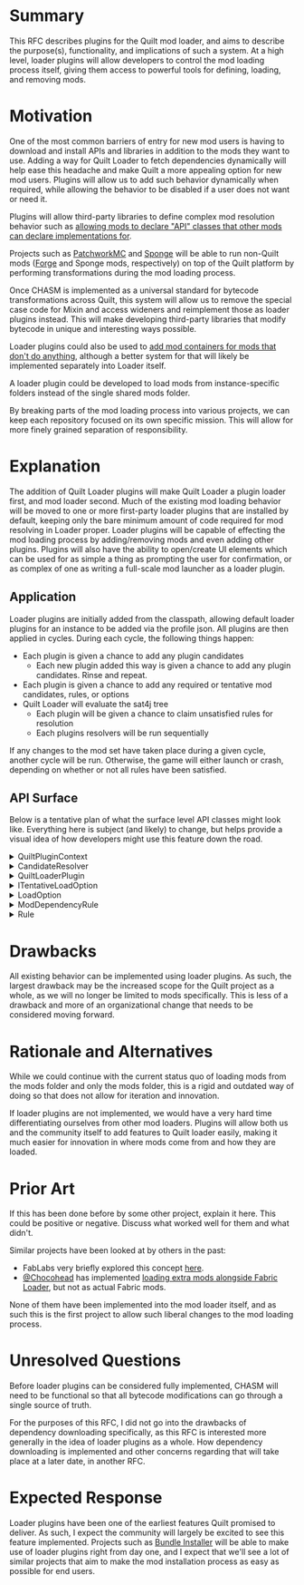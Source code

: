 # Summary

This RFC describes plugins for the Quilt mod loader, and aims to describe the
purpose(s), functionality, and implications of such a system. At a high level,
loader plugins will allow developers to control the mod loading process itself,
giving them access to powerful tools for defining, loading, and removing mods.


# Motivation

One of the most common barriers of entry for new mod users is having to download
and install APIs and libraries in addition to the mods they want to use. Adding a
way for Quilt Loader to fetch dependencies dynamically will help ease this
headache and make Quilt a more appealing option for new mod users. Plugins will
allow us to add such behavior dynamically when required, while allowing the
behavior to be disabled if a user does not want or need it.

Plugins will allow third-party libraries to define complex mod resolution behavior
such as [allowing mods to declare "API" classes that other mods can declare implementations for](https://github.com/FabricMC/fabric-loader/issues/343).

Projects such as [PatchworkMC](https://patchworkmc.net/) and [Sponge](https://www.spongepowered.org/) will be able to run non-Quilt mods ([Forge](https://forums.minecraftforge.net/) and Sponge mods, respectively) on top of the Quilt platform by
performing transformations during the mod loading process.

Once CHASM is implemented as a universal standard for bytecode transformations
across Quilt, this system will allow us to remove the special case code for Mixin
and access wideners and reimplement those as loader plugins instead. This will make
developing third-party libraries that modify bytecode in unique and interesting
ways possible.

Loader plugins could also be used to [add mod containers for mods that don't do anything](https://github.com/FabricMC/fabric-loader/issues/175), although a
better system for that will likely be implemented separately into Loader itself.

A loader plugin could be developed to load mods from instance-specific folders instead of the single shared mods folder.

By breaking parts of the mod loading process into various projects, we can keep
each repository focused on its own specific mission. This will allow for more
finely grained separation of responsibility.


# Explanation

The addition of Quilt Loader plugins will make Quilt Loader a plugin loader
first, and mod loader second. Much of the existing mod loading behavior will be
moved to one or more first-party loader plugins that are installed by default,
keeping only the bare minimum amount of code required for mod resolving in Loader
proper. Loader plugins will be capable of effecting the mod loading process by
adding/removing mods and even adding other plugins. Plugins will also have the
ability to open/create UI elements which can be used for as simple a thing as
prompting the user for confirmation, or as complex of one as writing a full-scale
mod launcher as a loader plugin.

## Application
Loader plugins are initially added from the classpath, allowing default loader
plugins for an instance to be added via the profile json. All plugins are then
applied in cycles. During each cycle, the following things happen:
- Each plugin is given a chance to add any plugin candidates
    - Each new plugin added this way is given a chance to add any plugin candidates.
      Rinse and repeat.
- Each plugin is given a chance to add any required or tentative mod candidates,
  rules, or options
- Quilt Loader will evaluate the sat4j tree
    - Each plugin will be given a chance to claim unsatisfied rules for resolution
    - Each plugins resolvers will be run sequentially

If any changes to the mod set have taken place during a given cycle, another cycle
will be run. Otherwise, the game will either launch or crash, depending on whether
or not all rules have been satisfied.


## API Surface

Below is a tentative plan of what the surface level API classes might look like.
Everything here is subject (and likely) to change, but helps provide a visual
idea of how developers might use this feature down the road.

<details>
    <summary>QuiltPluginContext</summary>

```java
/**
* Passed to loader plugins to define what actions they are able to take.
*/
public sealed interface QuiltPluginContext permits QuiltPluginContextImpl {
/**
* The plugin that this context is for. This method is useless, it just indicates that every other method here has an 
* implicit paramater of "The Loader Plugin" for the UI / logging to use in some way
*/
QuiltLoaderPlugin plugin();

void addCandidate(ModCandidate candidate);

void addCandidate(PluginCandidate candidate);

/**
* Adds a tentative mod candidate which indicates that downloading / fetching a new mod will fix a rule somewhere.
* This tentative mod won't be kept around to the next cycle - instead the resolver is called to actually download
* the mod if {@link QuiltLoaderPlugin#canResolve} returns true after each plugin has been checked.
*/
void addTentativeCandidate(String group, String modId, Version version, CandidateResolver resolver);

/**
* Adds a rule to the current solver.
*/
void addRule(Rule rule);

/**
* Adds a LoadOption to the current solver. All existing rules will have Rule#onLoadOptionAdded called, and all plugins 
* will have ILoaderPlugin#onLoadOptionAdded called.
*
* If this is an ITentativeLoadOption then it will be removed at the end of the cycle, and handled by whatever plugin 
* added it.
*/
void addOption(LoadOption option);

/**
* Gets the metadata for a given mod.
*
* Because the mods in QuiltLoader only reference fully loaded mods, this method can be used during the mod loading process
* to get the metadata for any candidates (tentative or not) that were present prior to this cycle.
*/
ModMetadata getMetadata(String modId);
}
```
</details>

<details>
    <summary>CandidateResolver</summary>
    
```java
interface CandidateResolver {
/**
* Attempts to resolve a tentative candidate.
*
* @return an error message if resolution fails, null otherwise
*/ 
@Nullable String resolve();
}
```
</details>

<details>
    <summary>QuiltLoaderPlugin</summary>

```java
/**
* @param <T> the types of resolver this plugin can resolve
*/
interface QuiltLoaderPlugin<T extends CandidateResolver>  {
/**
* Called once per cycle as the first action in the cycle.
* 
* This is where mods can be added with {@link QuiltPluginContext#addCandidate} and
* {@link QuiltPluginContext#addTentativeCandidate}.
*/
default void run(QuiltPluginContext context) {}

/**
* Called once per cycle after the sat4j solving has finished, but before any resolvers are run.
*
* Should NOT invoke the resolvers.
*
* @return true if all of the resolvers can be called, false otherwise
*/
default boolean canResolve(List<T> resolvers) {
    return false;
}

/**
* Called if loader can't simplify this error down into any of the other error handling methods.
* @return True if this plugin did something which will solve / change the error in future,
*         and so loader won't ask any other plugins to solve this.
*         Loader will temporarily remove this rule so it won't be sent to #handleOtherErrors again in this cycle.
*         If this returns false then no rules will be removed, and instead loader will assume that
*         the error has been handled in some other way. (and it will promptly crash if you haven't)
*/
default @Nullable Rule handleOtherErrors(QuiltPluginContext context, List<Rule> errorChain) { return null; }

/**
* @param dep The dependency which is missing completely. If you can find a valid source for this then you should add 
*            it with {@link QuiltContext#addTentativeCandidate()}
* @return True if this plugin did something which will solve / change the error in future,
*         and so loader won't ask any other plugins to solve this.
*         Loader will temporarily remove this rule so it won't be sent to #handleOtherErrors again in this cycle.
*         If this returns false then no rules will be removed, and instead loader will assume that
*         the error has been handled in some other way. (and it will promptly crash if you haven't)
*/
default boolean handleMissingDependencyError(QuiltPluginContext context, ModDependencyRule dep, List<Rule> fullErrorChain) {
    return handleOtherErrors(ctx, fullErrorChain);
}

/**
* Called whenever a new LoadOption is added, for plugins to add Rules based on this. (For example the default plugin 
* creates rules based on the dependencies and breaks sections of the quilt.mod.json if this option is a 
* {@link MainModLoadOption}).
* <p>
* Most plugins are not expected to implement this.
*/
default void onLoadOptionAdded(QuiltPluginContext context, LoadOption option) {}
}
```
</details>

<details>
    <summary>ITentativeLoadOption</summary>
    
```java
/**
* {@link LoadOption}s can implement this if they must be processed at the end of the cycle in order to either be
* added as a normal LoadOption, or removed automatically.
*/
public interface ITentativeLoadOption {

}
```
</details>

<details>
    <summary>LoadOption</summary>
    
```java
/**
* A boolean option, which quilt loader will resolve down to "true" or "false" according to the {@link Rule}s added by plugins.
*/
public abstract class LoadOption {

}
```
</details>

<details>
    <summary>ModDependencyRule</summary>

```java
sealed abstract class ModDependencyRule extends Rule /* implemented by quilt */ {
abstract ModCandidate from();

abstract VersionLimits versions();

abstract @Nullable ModDependencyRule unless();

abstract List<ModLoadOption> valid();

abstract List<ModLoadOption> invalid();
}
```
</details>

<details>
    <summary>Rule</summary>

```java
/**
* A boolean expression, which controls the links between {@link LoadOption}s
*/
public abstract class Rule {

/**
* Invoked for every Rule by quilt-loader whenever a load option is added, in order to update this rule.
* For example {@link ModDependencyRule} uses this to add ModLoadOption to it's valid and invalid lists.
*/
public abstract void onLoadOptionAdded(LoadOption option);

/**
* Invoked when tentative LoadOptions are removed at the end of a cycle.
*/
public abstract void onLoadOptionRemoved(LoadOption option);

/**
* Called at the start of each cycle to encode this rule in sat4j.
*/
public abstract void define(IRuleDefiner definer);
}
```
</details>


# Drawbacks

All existing behavior can be implemented using loader plugins. As such, the largest
drawback may be the increased scope for the Quilt project as a whole, as we will no
longer be limited to mods specifically. This is less of a drawback and more of an
organizational change that needs to be considered moving forward.


# Rationale and Alternatives

While we could continue with the current status quo of loading mods from the mods
folder and only the mods folder, this is a rigid and outdated way of doing so that
does not allow for iteration and innovation.

If loader plugins are not implemented, we would have a very hard time
differentiating ourselves from other mod loaders. Plugins will allow both us and
the community itself to add features to Quilt loader easily, making it much easier
for innovation in where mods come from and how they are loaded.


# Prior Art

If this has been done before by some other project, explain it here. This could
be positive or negative. Discuss what worked well for them and what didn't.

Similar projects have been looked at by others in the past:
- FabLabs very briefly explored this concept [here](https://github.com/FabLabsMC/fabric-loader/tree/feature/modproviders).
- [@Chocohead](https://github.com/Chocohead) has implemented [loading extra mods alongside Fabric Loader](https://github.com/Chocohead/Modjam/blob/master/src/com/chocohead/sm/loader/PreLoader.java), but not as actual Fabric mods.

None of them have been implemented into the mod loader itself, and as such this is
the first project to allow such liberal changes to the mod loading process.


# Unresolved Questions

Before loader plugins can be considered fully implemented, CHASM will need to be
functional so that all bytecode modifications can go through a single source of
truth.

For the purposes of this RFC, I did not go into the drawbacks of
dependency downloading specifically, as this RFC is interested more generally
in the idea of loader plugins as a whole. How dependency downloading is implemented
and other concerns regarding that will take place at a later date, in another RFC.


# Expected Response

Loader plugins have been one of the earliest features Quilt promised to deliver. As
such, I expect the community will largely be excited to see this feature
implemented. Projects such as [Bundle Installer](https://github.com/FoundationGames/Bundle-Installer) will be able to make use of loader plugins right from day one, and
I expect that we'll see a lot of similar projects that aim to make the mod
installation process as easy as possible for end users.
